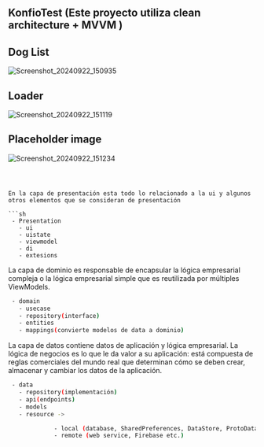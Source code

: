##  KonfioTest (Este proyecto utiliza clean architecture + MVVM )
## Dog List
![Screenshot_20240922_150935](https://github.com/user-attachments/assets/ed809520-470b-499b-866e-95fd4857e05a)

## Loader
![Screenshot_20240922_151119](https://github.com/user-attachments/assets/42dbda52-d42f-41a8-863a-fb6831c49707)

## Placeholder image
![Screenshot_20240922_151234](https://github.com/user-attachments/assets/68216108-ff2b-42dc-bc1d-879f6b5c6e86)


```



En la capa de presentación esta todo lo relacionado a la ui y algunos otros elementos que se consideran de presentación

```sh
 - Presentation
   - ui
   - uistate
   - viewmodel
   - di
   - extesions
```
La capa de dominio es responsable de encapsular la lógica empresarial compleja o la lógica empresarial simple que es reutilizada por múltiples ViewModels.
```sh
 - domain
   - usecase
   - repository(interface)
   - entities
   - mappings(convierte modelos de data a dominio)
```
La capa de datos contiene datos de aplicación y lógica empresarial. La lógica de negocios es lo que le da valor a su aplicación: está compuesta de reglas comerciales del mundo real que determinan cómo se deben crear, almacenar y cambiar los datos de la aplicación.
```sh
 - data
   - repository(implementación)
   - api(endpoints)
   - models
   - resource ->

             - local (database, SharedPreferences, DataStore, ProtoDataStore)
             - remote (web service, Firebase etc.)
```





